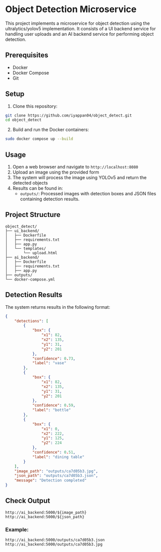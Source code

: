 # Object Detection Microservice

This project implements a microservice for object detection using the ultralytics/yolov5 implementation. It consists of a UI backend service for handling user uploads and an AI backend service for performing object detection.

## Prerequisites

- Docker
- Docker Compose
- Git

## Setup

1. Clone this repository:
```bash
git clone https://github.com/iyappan04/object_detect.git
cd object_detect
```

2. Build and run the Docker containers:
```bash
sudo docker compose up --build
```

## Usage

1. Open a web browser and navigate to `http://localhost:8080`
2. Upload an image using the provided form
3. The system will process the image using YOLOv5 and return the detected objects
4. Results can be found in:
   - `outputs/`: Processed images with detection boxes and JSON files containing detection results.



## Project Structure

```
object_detect/
├── ui_backend/
│   ├── Dockerfile
│   ├── requirements.txt
│   ├── app.py
│   └── templates/
│       └── upload.html
├── ai_backend/
│   ├── Dockerfile
│   ├── requirements.txt
│   ├── app.py
├── outputs/
└── docker-compose.yml
```

## Detection Results

The system returns results in the following format:
```json
{
    "detections": [
        {
            "box": {
                "x1": 82,
                "x2": 135,
                "y1": 31,
                "y2": 201
            },
            "confidence": 0.73,
            "label": "vase"
        },
        {
            "box": {
                "x1": 82,
                "x2": 135,
                "y1": 31,
                "y2": 201
            },
            "confidence": 0.59,
            "label": "bottle"
        },
        {
            "box": {
                "x1": 0,
                "x2": 222,
                "y1": 125,
                "y2": 224
            },
            "confidence": 0.51,
            "label": "dining table"
        }
    ],
    "image_path": "outputs/ca7d05b3.jpg",
    "json_path": "outputs/ca7d05b3.json",
    "message": "Detection completed"
}
```

## Check Output
```
http://ai_backend:5000/${image_path}
http://ai_backend:5000/${json_path}
```

### Example:
```
http://ai_backend:5000/outputs/ca7d05b3.json
http://ai_backend:5000/outputs/ca7d05b3.jpg
```